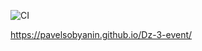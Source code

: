 ![CI](https://github.com/PavelSobyanin/Dz-3-event/actions/workflows/web.yml/badge.svg)

https://pavelsobyanin.github.io/Dz-3-event/

